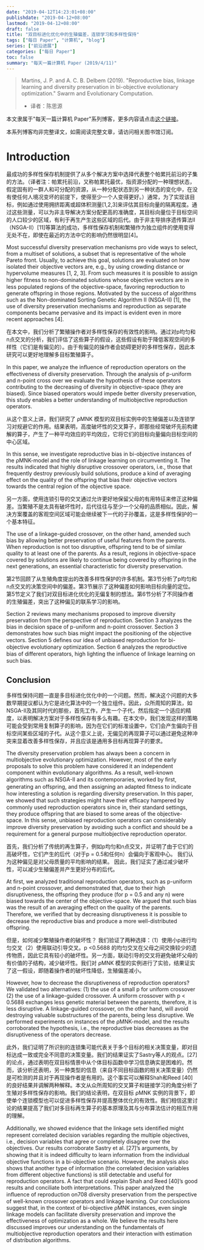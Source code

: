 ```yaml
---
date: "2019-04-12T14:23:01+08:00"
publishdate: "2019-04-12+08:00"
lastmod: "2019-04-12+08:00"
draft: false
title: "双目标进化优化中的生殖偏差，连锁学习和多样性保持"
tags: ["每日 Paper", "计算机", "blog"]
series: ["前沿进展"]
categories: ["每日 Paper"]
toc: false
summary: "每天一篇计算机 Paper (2019/4/11)"
---
```


>Martins, J. P. and A. C. B. Delbem (2019). "Reproductive bias, linkage learning and diversity preservation in bi-objective evolutionary optimization." Swarm and Evolutionary Computation.
>
>- 译者：陈思源

本文隶属于"每天一篇计算机 Paper"系列博客，更多内容请点击[这个链接](https://seuite.github.io/tags/%E6%AF%8F%E6%97%A5-Paper/)。

本系列博客均非完整译文，如需阅读完整文章，请访问相关图书馆订阅。

# Introduction

最成功的多样性保存机制提供了从多个解决方案中选择代表整个帕累托前沿的子集的方法。（译者注：帕累托前沿，又称帕累托最优，指资源分配的一种理想状态，假定固有的一群人和可分配的资源，从一种分配状态到另一种状态的变化中，在没有使任何人境况变坏的前提下，使得至少一个人变得更好。）通常，为了实现该目标，例如通过使用拥挤距离或超体积测量[1,2,3]来评估其目标向量的隔离程度。通过这些测量，可以为非主导解决方案分配更高的准确度，其目标向量位于目标空间的人口较少的区域，有利于再生产生这些区域的后代。由于非主导排序遗传算法II（NSGA-II）[11]等算法的成功，多样性保存机制和繁殖作为独立组件的使用变得无处不在，即使在最近的方法中它的影响仍然很明显[4]。

Most successful diversity preservation mechanisms pro vide ways to select, from a multiset of solutions, a subset that is representative of the whole Pareto front. Usually, to achieve this goal, solutions are evaluated on how isolated their objective vectors are, e.g., by using crowding distance or hypervolume measures [1, 2, 3]. From such measures it is possible to assign higher ﬁtness to non-dominated solutions whose objective vectors are in less populated regions of the objective-space, favoring reproduction to generate offspring in those regions. Motivated by the success of algorithms such as the Non-dominated Sorting Genetic Algorithm II (NSGA-II) [1], the use of diversity preservation mechanisms and reproduction as separate components became pervasive and its impact is evident even in more recent approaches [4].

在本文中，我们分析了繁殖操作者对多样性保存的有效性的影响。通过对p均匀和n点交叉的分析，我们评估了这些算子的假设，这些假设有助于降低客观空间的多样性（它们是有偏见的）。由于有偏见的操作者会妨碍更好的多样性保存，因此本研究可以更好地理解多目标繁殖算子。

In this paper, we analyze the inﬂuence of reproduction operators on the effectiveness of diversity preservation. Through the analysis of p-uniform and n-point cross over we evaluate the hypothesis of these operators contributing to the decreasing of diversity in objective-space (they are biased). Since biased operators would impede better diversity preservation, this study enables a better understanding of multiobjective reproduction operators.

从这个意义上讲，我们研究了 ρMNK 模型的双目标实例中的生殖偏差以及连锁学习对规避它的作用。结果表明，高度破坏性的交叉算子，即那些经常破坏先前构建解的算子，产生了一种平均效应的平均效应，它将它们的目标向量偏向目标空间的中心区域。

In this sense, we investigate reproductive bias in bi-objective instances of the ρMNK-model and the role of linkage learning on circumventing it. The results indicated that highly disruptive crossover operators, i.e., those that frequently destroy previously build solutions, produce a kind of averaging effect on the quality of the offspring that bias their objective vectors towards the central region of the objective space.

另一方面，使用连锁引导的交叉通过允许更好地保留父母的有用特征来修正这种偏差。当繁殖不是太具有破坏性时，后代往往与至少一个父母的品质相似。因此，解决方案覆盖的客观空间区域可能会继续被下一代的子孙覆盖，这是多样性保护的一个基本特征。

The use of a linkage-guided crossover, on the other hand, amended such bias by allowing better preservation of useful features from the parents. When reproduction is not too disruptive, offspring tend to be of similar quality to at least one of the parents. As a result, regions in objective-space covered by solutions are likely to continue being covered by offspring in the next generations, an essential characteristic for diversity preservation.

第2节回顾了从生殖角度提出的改善多样性保护的许多机制。第3节分析了p均匀和n点交叉的决策空间中的偏差。第3节展示了这种偏差如何影响目标向量的定位。第5节定义了我们对双目标进化优化的无偏复制的想法。第6节分析了不同操作者的生殖偏差，突出了这种偏见的联系学习的影响。

Section 2 reviews many mechanisms proposed to improve diversity preservation from the perspective of reproduction. Section 3 analyzes the bias in decision space of p-uniform and n-point crossover. Section 3 demonstrates how such bias might impact the positioning of the objective vectors. Section 5 deﬁnes our idea of unbiased reproduction for bi-objective evolutionary optimization. Section 6 analyzes the reproductive bias of different operators, high lighting the inﬂuence of linkage learning on such bias.


## Conclusion

多样性保持问题一直是多目标进化优化中的一个问题。然而，解决这个问题的大多数早期提议都认为它是进化算法中的一个独立组件。因此，众所周知的算法，如NSGA-II及其同时代的那些，首先工作，产生一个子代，然后指定一个适应的精度，以表明解决方案对于多样性保存有多么有趣。在本文中，我们发现这样的策略可能会受到常用复制算子的影响，因为在它们的标准设置中，它们会产生偏向于目标空间某些区域的子代。从这个意义上说，无偏见的再现算子可以通过避免这种冲突来显着改善多样性保存，并且应该是通用多目标再现算子的要求。

The diversity preservation problem has always been a concern in multiobjective evolutionary optimization. However, most of the early proposals to solve this problem have considered it an independent component within evolutionary algorithms. As a result, well-known algorithms such as NSGA-II and its contemporaries, worked by ﬁrst, generating an offspring, and then assigning an adapted ﬁtness to indicate how interesting a solution is regarding diversity preservation. In this paper, we showed that such strategies might have their eﬃcacy hampered by commonly used reproduction operators since in, their standard settings, they produce offspring that are biased to some areas of the objective-space. In this sense, unbiased reproduction operators can considerably improve diversity preservation by avoiding such a conﬂict and should be a requirement for a general purpose multiobjective reproduction operator.

首先，我们分析了传统的再生算子，例如p均匀和n点交叉，并证明了由于它们的高破坏性，它们产生的后代（对于p = 0.5和任何n）会偏向于客观中心。 我们认为这种偏见是对父母质量的平均影响的结果。 因此，我们证实了通过减少破坏性，可以减少生殖偏差并产生更好分布的后代。

At first, we analyzed traditional reproduction operators, such as p-uniform and n-point crossover, and demonstrated that, due to their high disruptiveness, the offspring they produce (for p = 0.5 and any n) were biased towards the center of the objective-space. We argued that such bias was the result of an averaging effect on the quality of the parents. Therefore, we veriﬁed that by decreasing disruptiveness it is possible to decrease the reproductive bias and produce a more well-distributed offspring.

但是，如何减少繁殖操作者的破坏性？ 我们验证了两种选择：（1）使用小p进行均匀交叉（2）使用联动引导交叉。p <0.5688 的均匀交叉在父母之间交换较少的遗传物质，因此它具有较小的破坏性。另一方面，联动引导的交叉将避免破坏父母的有价值的子结构，减少破坏性。我们对 ρMNK 模型的实例进行了实验，结果证实了这一假设，即随着操作者的破坏性降低，生殖偏差减小。

However, how to decrease the disruptiveness of reproduction operators? We validated two alternatives: (1) the use of a small p for uniform crossover (2) the use of a linkage-guided crossover. A uniform crossover with p < 0.5688 exchanges less genetic material between the parents, therefore, it is less disruptive. A linkage-guided crossover, on the other hand, will avoid destroying valuable substructures of the parents, being less disruptive. We performed experiments on instances of the ρMNK-model, and the results corroborated the hypothesis, i.e., the reproductive bias decreases as the disruptiveness of the operators decrease.

此外，我们证明了所识别的连锁集可能代表关于多个目标的相关决策变量，即对目标达成一致或完全不同意的决策变量。我们的结果证实了Sastry等人的观点。[27]的论点，通过表明在双目标情景中从个体目标函数中学习信息确实是困难的。然而，该分析还表明，另一种类型的信息（来自不同目标函数的相关决策变量）仍然是可检测的并且对于再现操作者是有用的。这个事实可以解释Shah和Reed [40]的良好结果并调解两种解释。本文从众所周知的交叉算子和链接学习的角度分析了生殖对多样性保存的影响。我们的结论表明，在双目标 ρMNK 实例的背景下，即使单个连锁模型也可以促进多样性保存并提高整体优化的有效性。我们相信这里讨论的结果提高了我们对多目标再生算子的基本原理及其与分布算法估计的相互作用的理解。

Additionally, we showed evidence that the linkage sets identiﬁed might represent correlated decision variables regarding the multiple objectives, i.e., decision variables that agree or completely disagree over the objectives. Our results corroborate Sastry et al. [27]’s arguments, by showing that it is indeed diﬃculty to learn information from the individual objective functions in a bi-objective scenario. However, the analysis also shows that another type of information (the correlated decision variables from different objective functions) is still detectable and useful for reproduction operators. A fact that could explain Shah and Reed [40]’s good results and conciliate both interpretations. This paper analyzed the inﬂuence of reproduction on708 diversity preservation from the perspective of well-known crossover operators and linkage learning. Our conclusions suggest that, in the context of bi-objective ρMNK instances, even single linkage models can facilitate diversity preservation and improve the effectiveness of optimization as a whole. We believe the results here discussed improves our understanding on the fundamentals of multiobjective reproduction operators and their interaction with estimation of distribution algorithms.